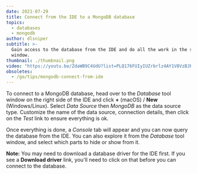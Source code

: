 ```yaml
---
date: 2021-07-29
title: Connect from the IDE to a MongoDB database
topics:
  - databases
  - mongodb
author: dlsniper
subtitle: >-
  Gain access to the database from the IDE and do all the work in the same
  window.
thumbnail: ./thumbnail.png
video: "https://youtu.be/ZdaWB9C4UdU?list=PLQ176FUIyIUZrbrlz4AY1V8VzBJKZyVlW"
obsoletes:
  - /go/tips/mongodb-connect-from-ide
---
```


To connect to a MongoDB database, head over to the _Database_ tool window on the right side of the IDE and click **+** (macOS) / **New** (Windows/Linux). Select _Data Source_ then _MongoDB_ as the data source type. Customize the name of the data source, connection details, then click on the _Test_ link to ensure everything is ok.

Once everything is done, a _Console_ tab will appear and you can now query the database from the IDE. You can also explore it from the _Database_ tool window, and select which parts to hide or show from it.

**Note:** You may need to download a database driver for the IDE first. If you see a **Download driver** link, you'll need to click on that before you can connect to the database.
